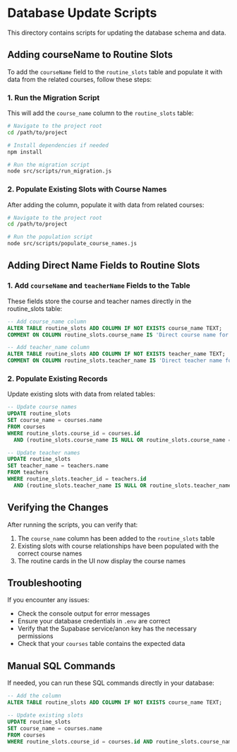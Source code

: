 # Database Update Scripts

This directory contains scripts for updating the database schema and data.

## Adding courseName to Routine Slots

To add the `courseName` field to the `routine_slots` table and populate it with data from the related courses, follow these steps:

### 1. Run the Migration Script

This will add the `course_name` column to the `routine_slots` table:

```bash
# Navigate to the project root
cd /path/to/project

# Install dependencies if needed
npm install

# Run the migration script
node src/scripts/run_migration.js
```

### 2. Populate Existing Slots with Course Names

After adding the column, populate it with data from related courses:

```bash
# Navigate to the project root
cd /path/to/project

# Run the population script
node src/scripts/populate_course_names.js
```

## Adding Direct Name Fields to Routine Slots

### 1. Add `courseName` and `teacherName` Fields to the Table

These fields store the course and teacher names directly in the routine_slots table:

```sql
-- Add course_name column
ALTER TABLE routine_slots ADD COLUMN IF NOT EXISTS course_name TEXT;
COMMENT ON COLUMN routine_slots.course_name IS 'Direct course name for display purposes';

-- Add teacher_name column
ALTER TABLE routine_slots ADD COLUMN IF NOT EXISTS teacher_name TEXT;
COMMENT ON COLUMN routine_slots.teacher_name IS 'Direct teacher name for display purposes';
```

### 2. Populate Existing Records

Update existing slots with data from related tables:

```sql
-- Update course names
UPDATE routine_slots 
SET course_name = courses.name
FROM courses
WHERE routine_slots.course_id = courses.id 
  AND (routine_slots.course_name IS NULL OR routine_slots.course_name = '');

-- Update teacher names
UPDATE routine_slots 
SET teacher_name = teachers.name
FROM teachers
WHERE routine_slots.teacher_id = teachers.id 
  AND (routine_slots.teacher_name IS NULL OR routine_slots.teacher_name = '');
```

## Verifying the Changes

After running the scripts, you can verify that:

1. The `course_name` column has been added to the `routine_slots` table
2. Existing slots with course relationships have been populated with the correct course names
3. The routine cards in the UI now display the course names

## Troubleshooting

If you encounter any issues:

- Check the console output for error messages
- Ensure your database credentials in `.env` are correct
- Verify that the Supabase service/anon key has the necessary permissions
- Check that your `courses` table contains the expected data

## Manual SQL Commands

If needed, you can run these SQL commands directly in your database:

```sql
-- Add the column
ALTER TABLE routine_slots ADD COLUMN IF NOT EXISTS course_name TEXT;

-- Update existing slots
UPDATE routine_slots 
SET course_name = courses.name
FROM courses
WHERE routine_slots.course_id = courses.id AND routine_slots.course_name IS NULL;
``` 